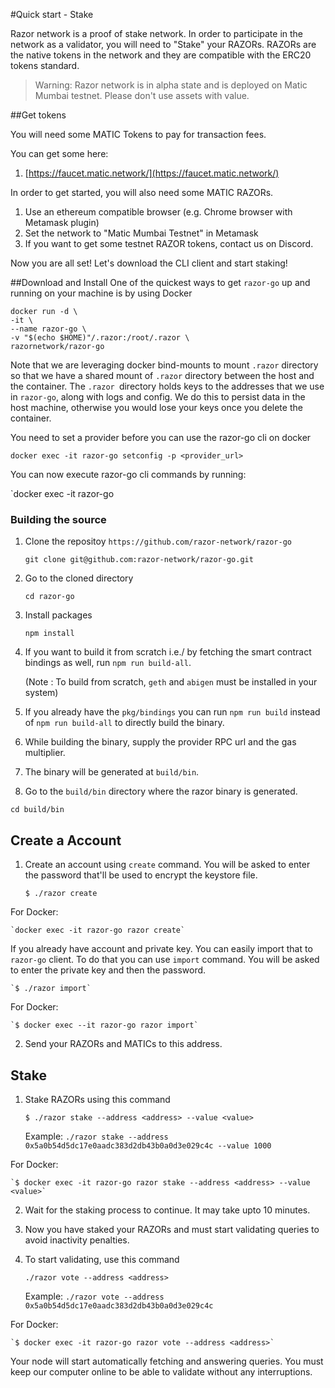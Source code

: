 #Quick start - Stake

Razor network is a proof of stake network. In order to participate in the network as a validator, you will need to "Stake" your RAZORs. RAZORs are the native tokens in the network and they are compatible with the ERC20 tokens standard.

> Warning: Razor network is in alpha state and is deployed on Matic Mumbai testnet. Please don't use assets with value.

##Get tokens

You will need some MATIC Tokens to pay for transaction fees.

You can get some here:

1. [https://faucet.matic.network/](https://faucet.matic.network/)

In order to get started, you will also need some MATIC RAZORs.

1. Use an ethereum compatible browser (e.g. Chrome browser with Metamask plugin)
2. Set the network to "Matic Mumbai Testnet" in Metamask
3. If you want to get some testnet RAZOR tokens, contact us on Discord.

Now you are all set! Let's download the CLI client and start staking!

##Download and Install
One of the quickest ways to get `razor-go` up and running on your machine is by using Docker

```
docker run -d \
-it \
--name razor-go \
-v "$(echo $HOME)"/.razor:/root/.razor \ 
razornetwork/razor-go
```
Note that we are leveraging docker bind-mounts to mount `.razor` directory so that we have a shared mount of `.razor` directory between the host and the container. The `.razor `directory holds keys to the addresses that we use in `razor-go`, along with logs and config. We do this to persist data in the host machine, otherwise you would lose your keys once you delete the container.

You need to set a provider before you can use the razor-go cli on docker

`docker exec -it razor-go setconfig -p <provider_url>`

You can now execute razor-go cli commands by running:

`docker exec -it razor-go <command>

### Building the source

1. Clone the repositoy `https://github.com/razor-network/razor-go`

    `git clone git@github.com:razor-network/razor-go.git`

2. Go to the cloned directory

    `cd razor-go`

3. Install packages

    `npm install`

4. If you want to build it from scratch i.e./ by fetching the smart contract bindings as well, run `npm run build-all`.
 
    (Note : To build from scratch, `geth` and `abigen` must be installed in your system)
                       
5. If you already have the `pkg/bindings` you can run `npm run build` instead of `npm run build-all` to directly build the binary.

6. While building the binary, supply the provider RPC url and the gas multiplier.

7. The binary will be generated at `build/bin`.

8. Go to the `build/bin` directory where the razor binary is generated.

`cd build/bin`

## Create a Account
1. Create an account using `create` command. You will be asked to enter the password that'll be used to encrypt the keystore file.

    `$ ./razor create`

For Docker:

    `docker exec -it razor-go razor create`

If you already have account and private key. You can easily import that to `razor-go` client. To do that you can use `import` command. You will be asked to enter the private key and then the password.

    `$ ./razor import`
    
For Docker:
    
    `$ docker exec --it razor-go razor import`

2. Send your RAZORs and MATICs to this address.

## Stake
1. Stake RAZORs using this command

    `$ ./razor stake --address <address> --value <value>`

    Example: `./razor stake --address 0x5a0b54d5dc17e0aadc383d2db43b0a0d3e029c4c --value 1000`

For Docker:

    `$ docker exec -it razor-go razor stake --address <address> --value <value>`

2. Wait for the staking process to continue. It may take upto 10 minutes.
4. Now you have staked your RAZORs and must start validating queries to avoid inactivity penalties.
5. To start validating, use this command

   `./razor vote --address <address>`

   Example: `./razor vote --address 0x5a0b54d5dc17e0aadc383d2db43b0a0d3e029c4c`
   
For Docker:

    `$ docker exec -it razor-go razor vote --address <address>`

 Your node will start automatically fetching and answering queries. You must keep our computer online to be able to validate without any interruptions.
